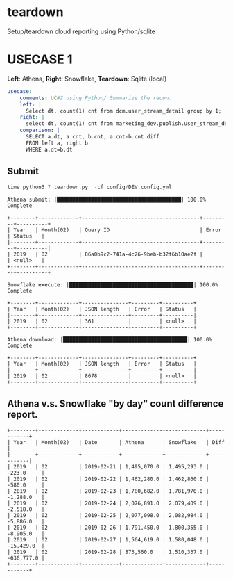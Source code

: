 # teardown
Setup/teardown cloud reporting using Python/sqlite


# USECASE 1
**Left**: Athena, **Right**: Snowflake, **Teardown**: Sqlite (local)

```yaml
usecase:
    comments: UC#2 using Python/ Summarize the recon.
    left: |
      Select dt, count(1) cnt from dcm.user_stream_detail group by 1;
    right: |
      select dt, count(1) cnt from marketing_dev.publish.user_stream_detail group by 1;
    comparison: |
      SELECT a.dt, a.cnt, b.cnt, a.cnt-b.cnt diff
      FROM left a, right b
      WHERE a.dt=b.dt
```

## Submit

```python
time python3.7 teardown.py  -cf config/DEV.config.yml 
```


    Athena submit: |████████████████████████████████████████| 100.0% Complete

    +--------+-------------+--------------------------------------+---------+----------+
    | Year   | Month(02)   | Query ID                             | Error   | Status   |
    |--------+-------------+--------------------------------------+---------+----------|
    | 2019   | 02          | 86a0b9c2-741a-4c26-9beb-b32f6b10ae2f |         | <null>   |
    +--------+-------------+--------------------------------------+---------+----------+

    Snowflake execute: |████████████████████████████████████████| 100.0% Complete

    +--------+-------------+---------------+---------+----------+
    | Year   | Month(02)   | JSON length   | Error   | Status   |
    |--------+-------------+---------------+---------+----------|
    | 2019   | 02          | 361           |         | <null>   |
    +--------+-------------+---------------+---------+----------+

    Athena download: |████████████████████████████████████████| 100.0% Complete

    +--------+-------------+---------------+---------+----------+
    | Year   | Month(02)   | JSON length   | Error   | Status   |
    |--------+-------------+---------------+---------+----------|
    | 2019   | 02          | 8678          |         | <null>   |
    +--------+-------------+---------------+---------+----------+
  
  
## Athena v.s. Snowflake "by day" count difference report.

    +--------+-------------+------------+-------------+-------------+------------+
    | Year   | Month(02)   | Date       | Athena      | Snowflake   | Diff       |
    |--------+-------------+------------+-------------+-------------+------------|
    | 2019   | 02          | 2019-02-21 | 1,495,070.0 | 1,495,293.0 | -223.0     |
    | 2019   | 02          | 2019-02-22 | 1,462,280.0 | 1,462,860.0 | -580.0     |
    | 2019   | 02          | 2019-02-23 | 1,780,682.0 | 1,781,970.0 | -1,288.0   |
    | 2019   | 02          | 2019-02-24 | 2,076,891.0 | 2,079,409.0 | -2,518.0   |
    | 2019   | 02          | 2019-02-25 | 2,077,098.0 | 2,082,984.0 | -5,886.0   |
    | 2019   | 02          | 2019-02-26 | 1,791,450.0 | 1,800,355.0 | -8,905.0   |
    | 2019   | 02          | 2019-02-27 | 1,564,619.0 | 1,580,048.0 | -15,429.0  |
    | 2019   | 02          | 2019-02-28 | 873,560.0   | 1,510,337.0 | -636,777.0 |
    +--------+-------------+------------+-------------+-------------+------------+
